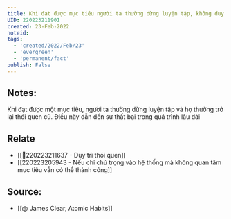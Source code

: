 ```yaml
---
title: Khi đạt được mục tiêu người ta thường dừng luyện tập, không duy trì cuộc chơi
UID: 220223211901
created: 23-Feb-2022
noteid:
tags:
  - 'created/2022/Feb/23'
  - 'evergreen'
  - 'permanent/fact'
publish: False
---
```

## Notes:
Khi đạt được một mục tiêu, người ta thường dừng luyện tập và họ thường trở lại thói quen cũ. Điều này dẫn đến sự thất bại trong quá trình lâu dài

## Relate
- [[💬220223211637 - Duy trì thói quen]]
- [[220223205943 - Nếu chỉ chú trọng vào hệ thống mà không quan tâm mục tiêu vẫn có thể thành công]]

## Source:
- [[@ James Clear, Atomic Habits]]




